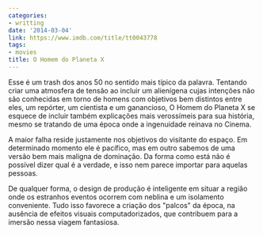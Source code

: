 ```yaml
---
categories:
- writting
date: '2014-03-04'
link: https://www.imdb.com/title/tt0043778
tags:
- movies
title: O Homem do Planeta X
---
```


Esse é um trash dos anos 50 no sentido mais típico da palavra. Tentando criar uma atmosfera de tensão ao incluir um alienígena cujas intenções não são conhecidas em torno de homens com objetivos bem distintos entre eles, um repórter, um cientista e um ganancioso, O Homem do Planeta X se esquece de incluir também explicações mais verossímeis para sua história, mesmo se tratando de uma época onde a ingenuidade reinava no Cinema.

A maior falha reside justamente nos objetivos do visitante do espaço. Em determinado momento ele é pacífico, mas em outro sabemos de uma versão bem mais maligna de dominação. Da forma como está não é possível dizer qual é a verdade, e isso nem parece importar para aquelas pessoas.

De qualquer forma, o design de produção é inteligente em situar a região onde os estranhos eventos ocorrem com neblina e um isolamento conveniente. Tudo isso favorece a criação dos "palcos" da época, na ausência de efeitos visuais computadorizados, que contribuem para a imersão nessa viagem fantasiosa.

